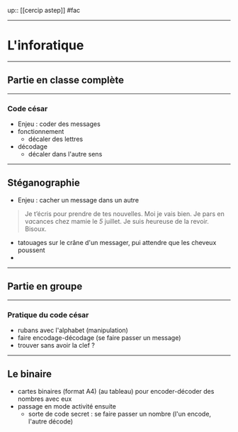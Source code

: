 up:: [[cercip astep]]
#fac 

---

# L'inforatique

--- 

## Partie en classe complète 

---

### Code césar
 - Enjeu : coder des messages 
 - fonctionnement 
     - décaler des lettres 
 - décodage 
     - décaler dans l'autre sens 

---

## Stéganographie

 - Enjeu : cacher un message dans un autre

> Je t’écris pour prend*r*e de tes nouvelles. Moi je *v*ais bien. Je pars en v*a*cances chez mamie le *5* juillet. Je suis *h*eureuse de la revoir. Bisoux.

 - tatouages sur le crâne d'un messager, pui attendre que les cheveux poussent
 - 

---

## Partie en groupe 

 ---

### Pratique du code césar

 - rubans avec l'alphabet (manipulation)
 - faire encodage-décodage (se faire passer un message)
 - trouver sans avoir la clef ?


---
## Le binaire 

 - cartes binaires (format A4) (au tableau) pour encoder-décoder des nombres avec eux
 - passage en mode activité ensuite
     - sorte de code secret : se faire passer un nombre (l'un encode, l'autre décode)
